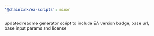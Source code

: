 ```yaml
---
'@chainlink/ea-scripts': minor
---
```


updated readme generator script to include EA version badge, base url, base input params and license
